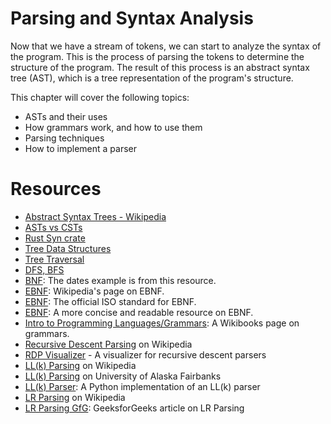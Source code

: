 # Parsing and Syntax Analysis
Now that we have a stream of tokens, we can start to analyze the syntax of the program. This is the process of parsing the tokens to determine the structure of the program. The result of this process is an abstract syntax tree (AST), which is a tree representation of the program's structure.

This chapter will cover the following topics:
- ASTs and their uses
- How grammars work, and how to use them
- Parsing techniques
- How to implement a parser

# Resources
- [Abstract Syntax Trees - Wikipedia](https://en.wikipedia.org/wiki/Abstract_syntax_tree)
- [ASTs vs CSTs](https://eli.thegreenplace.net/2009/02/16/abstract-vs-concrete-syntax-trees)
- [Rust Syn crate](https://docs.rs/syn/1.0.72/syn/)
- [Tree Data Structures](https://en.wikipedia.org/wiki/Tree_(data_structure))
- [Tree Traversal](https://en.wikipedia.org/wiki/Tree_traversal)
- [DFS, BFS](https://www.cs.cornell.edu/courses/cs2110/2017sp/online/dfs/dfs01.html)
- [BNF](https://www.ketteringscienceacademy.org/attachments/download.asp?file=1057&type=pdf): The dates example is from this resource.
- [EBNF](https://en.wikipedia.org/wiki/Extended_Backus%E2%80%93Naur_form): Wikipedia's page on EBNF.
- [EBNF](https://www.cl.cam.ac.uk/~mgk25/iso-14977.pdf): The official ISO standard for EBNF.
- [EBNF](https://www.cs.uic.edu/~liub/teach/cs494/ebnf.pdf): A more concise and readable resource on EBNF.
- [Intro to Programming Languages/Grammars](https://en.wikibooks.org/wiki/Introduction_to_Programming_Languages/Grammars): A Wikibooks page on grammars.
- [Recursive Descent Parsing](https://en.wikipedia.org/wiki/Recursive_descent_parser) on Wikipedia
- [RDP Visualizer](https://maeyler.github.io/Automata-2018/cfg/Bilal_RecursiveDescentParser.html) - A visualizer for recursive descent parsers
- [LL(k) Parsing](https://en.wikipedia.org/wiki/LL_parser) on Wikipedia
- [LL(k) Parsing](https://www.cs.uaf.edu/~cs331/notes/FirstFollow.pdf) on University of Alaska Fairbanks
- [LL(k) Parser](https://github.com/GabrielMajeri/LL-K-Parser): A Python implementation of an LL(k) parser
- [LR Parsing](https://en.wikipedia.org/wiki/LR_parser) on Wikipedia
- [LR Parsing GfG](https://www.geeksforgeeks.org/lr-parser/): GeeksforGeeks article on LR Parsing